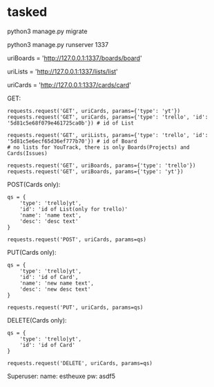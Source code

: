 # tasked

python3 manage.py migrate

python3 manage.py runserver 1337




uriBoards = 'http://127.0.0.1:1337/boards/board'

uriLists = 'http://127.0.0.1:1337/lists/list'

uriCards = 'http://127.0.0.1:1337/cards/card'

GET:

	requests.request('GET', uriCards, params={'type': 'yt'})
	requests.request('GET', uriCards, params={'type': 'trello', 'id': '5d81c5e68f079e461725ca0b'}) # id of List

	requests.request('GET', uriLists, params={'type': 'trello', 'id': '5d81c5e6ecf65d36ef777b70'}) # id of Board
	# no lists for YouTrack, there is only Boards(Projects) and Cards(Issues)

	requests.request('GET', uriBoards, params={'type': 'trello'})
	requests.request('GET', uriBoards, params={'type': 'yt'})

POST(Cards only):
	
	qs = {
		'type': 'trello|yt',
		'id': 'id of List(only for trello)'
		'name': 'name text',
		'desc': 'desc text'
	}
	
	requests.request('POST', uriCards, params=qs)

PUT(Cards only):

	qs = {
		'type': 'trello|yt',
		'id': 'id of Card',
		'name': 'new name text',
		'desc': 'new desc text'
	}
	
	requests.request('PUT', uriCards, params=qs)
	
DELETE(Cards only):

	qs = {
		'type': 'trello|yt',
		'id': 'id of Card'
	}

	requests.request('DELETE', uriCards, params=qs)

Superuser:
	name: estheuxe
	pw: asdf5

